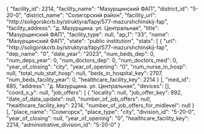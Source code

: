 {
    "facility_id": 2214,
    "facility_name": "Мазурщинский ФАП",
    "district_id": "5-20-0",
    "district_name": "Солигорский район",
    "facility_url": "http:\/\/soligorskcrb.by\/struktyra\/fapy\/577-mazurshchinskij-fap",
    "facility_address": "д. Мазурщина. ул. Центральная",
    "title": "Мазурщинский ФАП",
    "facility_type": null,
    "ap_1": "33",
    "name": "Мазурщинский ФАП",
    "state": "public institution",
    "stats": [
        {
            "url": "http:\/\/soligorskcrb.by\/struktyra\/fapy\/577-mazurshchinskij-fap",
            "dep_name": "0",
            "date_year": "2023",
            "num_beds_dep": 0,
            "num_deps_year": 0,
            "num_doctors_dep": 0,
            "num_doctors_med": 0,
            "year_of_closing": "city",
            "year_of_opening": "0",
            "num_nurse_in_hosp": null,
            "total_nub_staf_hosp": null,
            "beds_in_hospital_key": 2707,
            "num_beds_facility_year": 0,
            "healthcare_facility_key": 2214
        }
    ],
    "med_id": 685,
    "address": "д. Мазурщина. ул. Центральная",
    "devices": [],
    "coord_x_y": null,
    "job_offers": [
        {
            "locality": null,
            "job_offer_key": 892,
            "date_of_data_update": null,
            "number_of_job_offers": null,
            "healthcare_facility_key": 2214,
            "number_of_job_offers_for_midlevel": null
        }
    ],
    "place_name": "Солигорск",
    "place_type": "city",
    "division_id": "5-20-0",
    "year_of_closing": null,
    "year_of_opening": "0",
    "healthcare_facility_key": 2214,
    "administrative_division_id": "5-20-0"
}